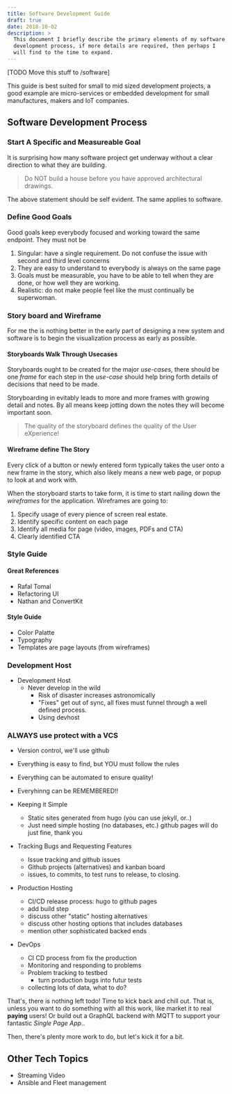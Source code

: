 ```yaml
---
title: Software Development Guide
draft: true
date: 2018-10-02
description: >
  This document I briefly describe the primary elements of my software
  development process, if more details are required, then perhaps I
  will find to the time to expand.
---
```


[TODO Move this stuff to /software]

This guide is best suited for small to mid sized development projects,
a good example are micro-services or embedded development for small
manufactures, makers and IoT companies.
<!--more-->

## Software Development Process

### Start A Specific and Measureable Goal

It is surprising how many software project get underway without a
clear direction to what they are building.

> Do NOT build a house before you have approved architectural
> drawings.

The above statement should be self evident. The same applies to
software.

### Define Good Goals

Good goals keep everybody focused and working toward the same
endpoint. They must not be 

1. Singular: have a single requirement. Do not confuse the issue with
   second and third level concerns
2. They are easy to understand to everybody is always on the same page
3. Goals must be measurable, you have to be able to tell when they are
   done, or how well they are working.
4. Realistic: do not make people feel like the must continually be
   superwoman.

### Story board and Wireframe

For me the is nothing better in the early part of designing a new
system and software is to begin the visualization process as early as
possible. 

#### Storyboards Walk Through Usecases

Storyboards ought to be created for the major _use-cases_, there should
be one _frame_ for each step in the _use-case_ should help bring forth
details of decisions that need to be made.

Storyboarding in evitably leads to more and more frames with growing
detail and notes.  By all means keep jotting down the notes they will
become important soon.

> The quality of the storyboard defines the quality of the User
> eXperience! 

#### Wireframe define The Story

Every click of a button or newly entered form typically takes the user
onto a new frame in the story, which also likely means a new web page,
or popup to look at and work with.

When the storyboard starts to take form, it is time to start nailing
down the _wireframes_ for the application.  Wireframes are going to:

1. Specify usage of every pience of screen real estate.
2. Identify specific content on each page
3. Identify all media for page (video, images, PDFs and CTA)
4. Clearly identified CTA

### Style Guide

#### Great References
- Rafal Tomal
- Refactoring UI
- Nathan and ConvertKit

#### Style Guide

- Color Palatte
- Typography
- Templates are page layouts (from wireframes)

### Development Host

- Development Host
  - Never develop in the wild
	- Risk of disaster increases astronomically
	- "Fixes" get out of sync, all fixes must funnel through a well
      defined process.
	- Using devhost

### ALWAYS use protect with a VCS

- Version control, we'll use github
- Everything is easy to find, but YOU must follow the rules
- Everything can be automated to ensure quality!
- Everyhinng can be REMEMBERED!!

- Keeping it Simple
  - Static sites generated from hugo (you can use jekyll, or..)
  - Just need simple hosting (no databases, etc.) github pages will do
    just fine, thank you
- Tracking Bugs and Requesting Features
  - Issue tracking and github issues
  - Github projects (alternatives) and kanban board
  - issues, to commits, to test runs to release, to closing.
- Production Hosting
  - CI/CD release process: hugo to github pages
  - add build step
  - discuss other "static" hosting alternatives
  - discuss other hosting options that includes databases
  - mention other sophisticated backed ends
- DevOps
  - CI CD process from fix the production
  - Monitoring and responding to problems
  - Problem tracking to testbed
	- turn production bugs into futur tests
  - collecting lots of data, what to do?


That's, there is nothing left todo! Time to kick back and chill out.
That is, unless you want to do something with all this work, like
market it to real **paying** users!  Or build out a GraphQL backend
with MQTT to support your fantastic _Single Page App_..

Then, there's plenty more work to do, but let's kick it for a bit.

## Other Tech Topics

- Streaming Video
- Ansible and Fleet management
